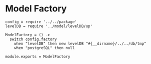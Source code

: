 # Model Factory

    config = require '../../package'
    levelDB = require '../model/levelDB/up'

    ModelFactory = () ->
      switch config.factory
        when "levelDB" then new levelDB "#{__dirname}/../../db/tmp"
        when "postgreSQL" then null

    module.exports = ModelFactory

